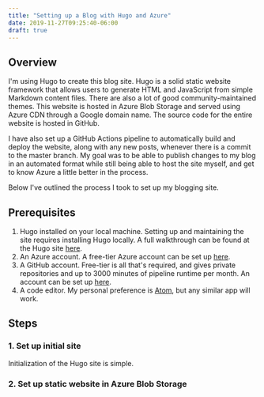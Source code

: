 ```yaml
---
title: "Setting up a Blog with Hugo and Azure"
date: 2019-11-27T09:25:40-06:00
draft: true
---
```


## Overview

I'm using Hugo to create this blog site.  Hugo is a solid static website framework that allows users to generate HTML and JavaScript from simple Markdown content files.  There are also a lot of good community-maintained themes.  This website is hosted in Azure Blob Storage and served using Azure CDN through a Google domain name.  The source code for the entire website is hosted in GitHub.

I have also set up a GitHub Actions pipeline to automatically build and deploy the website, along with any new posts, whenever there is a commit to the master branch.  My goal was to be able to publish changes to my blog in an automated format while still being able to host the site myself, and get to know Azure a little better in the process.

Below I've outlined the process I took to set up my blogging site.

## Prerequisites

1. Hugo installed on your local machine. Setting up and maintaining the site requires installing Hugo locally.  A full walkthrough can be found at the Hugo site [here](https://gohugo.io/getting-started/installing/).
2. An Azure account.  A free-tier Azure account can be set up [here](https://azure.microsoft.com/en-us/free/).
3. A GitHub account.  Free-tier is all that's required, and gives private repositories and up to 3000 minutes of pipeline runtime per month.  An account can be set up [here](https://github.com/).
3. A code editor.  My personal preference is [Atom](https://atom.io/), but any similar app will work.

## Steps

### 1. Set up initial site

Initialization of the Hugo site is simple.  

### 2. Set up static website in Azure Blob Storage
